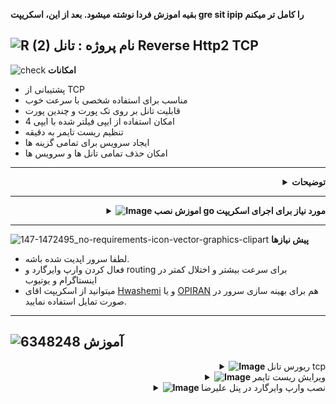**بقیه اموزش فردا نوشته میشود. بعد از این، اسکریپت gre sit ipip را کامل تر میکنم**

![R (2)](https://github.com/Azumi67/PrivateIP-Tunnel/assets/119934376/a064577c-9302-4f43-b3bf-3d4f84245a6f)
نام پروژه : تانل Reverse Http2 TCP
---------------------------------------------------------------

![check](https://github.com/Azumi67/PrivateIP-Tunnel/assets/119934376/13de8d36-dcfe-498b-9d99-440049c0cf14)
**امکانات**


- پشتیبانی از TCP
- مناسب برای استفاده شخصی با سرعت خوب
- قابلیت تانل بر روی تک پورت و چندین پورت
- امکان استفاده از ایپی فیلتر شده با ایپی 4
- تنظیم ریست تایمر به دقیقه
- ایجاد سرویس برای تمامی گزینه ها
- امکان حذف تمامی تانل ها و سرویس ها

-------------------
 <div align="right">
  <details>
    <summary><strong>توضیحات</strong></summary>
  
------------------------------------ 

- من این تانل را مثل بقیه تانل ها، تست های زیادی گرفتم و به این نتیجه رسیدم برای استفاده شخصی، سرعت مناسبی را در اختیار شما قرار میدهد.
- این تانل یک مشکل دارد و آن این است که اگر کانکشن فعالی بر روی آن نباشد، کانکشن و کلاینت id دراپ میشود و کانکشن قطع خواهد شد. برای همین یک گزینه به نام reset timer قرار دادم که مواقعی که خواب هستید ریست تایمر را بر روی 1 دقیقه بگذارید و مواقعی که از ان استفاده میکنید، ریست تایمر را بر روی 30 دقیقه بگذارید.( من خودم بر روی یک دقیقه گذاشتم و مشکلش ممکنه قطعی وصلی مقطعی شما به اندازه یک ثانیه باشد)
- برای همین این تانل برای مصرف شخصی، گشت گذار در اینستاگرام و یوتیوب خوب است.
- برای این تانل باید optimizer و وارپ وایرگارد را فعال کنید تا سرعت قابل توجهی داشته باشید.

  </details>
</div>

--------------
  <div align="right">
  <details>
    <summary><strong><img src="https://github.com/Azumi67/UDP2RAW_FEC/assets/119934376/71b80a34-9515-42de-8238-9065986104a1" alt="Image"> اموزش نصب go مورد نیاز برای اجرای اسکریپت</strong></summary>
  
------------------------------------ 

- شما میتوانید از طریق اسکریپت [Here](https://github.com/Azumi67/UDP2RAW_FEC#%D8%A7%D8%B3%DA%A9%D8%B1%DB%8C%D9%BE%D8%AA-%D9%85%D9%86) ، این پیش نیاز را نصب کنید یا به صورت دستی نصب نمایید.
- لطفا پس از نصب پیش نیاز ، برای اجرای اسکریپت go برای بار اول، ممکن تا 10 ثانیه طول بکشد اما بعد از آن سریع اجرا میشود.
- یا به صورت دستی :
```
sudo apt update
arm64 : wget https://go.dev/dl/go1.21.5.linux-arm64.tar.gz
arm64 : sudo tar -C /usr/local -xzf go1.21.5.linux-arm64.tar.gz

amd64 : wget https://go.dev/dl/go1.21.5.linux-amd64.tar.gz
amd64 : sudo tar -C /usr/local -xzf go1.21.5.linux-amd64.tar.gz

nano ~/.bash_profile
paste this into it : export PATH=$PATH:/usr/local/go/bin
save and exit with Ctrl + x , then Y

source ~/.bash_profile
go mod init mymodule
go mod tidy
go get github.com/AlecAivazis/survey/v2
go get github.com/fatih/color

```
- سپس اسکریپت را میتوانید اجرا نمایید.
  </details>
</div>

--------------


![147-1472495_no-requirements-icon-vector-graphics-clipart](https://github.com/Azumi67/V2ray_loadbalance_multipleServers/assets/119934376/98d8c2bd-c9d2-4ecf-8db9-246b90e1ef0f)
 **پیش نیازها**

 - لطفا سرور اپدیت شده باشه.
 - فعال کردن وارپ وایرگارد و routing برای سرعت بیشتر و اختلال کمتر در اینستاگرام و یوتیوب
 - میتوانید از اسکریپت اقای [Hwashemi](https://github.com/hawshemi/Linux-Optimizer) و یا [OPIRAN](https://github.com/opiran-club/VPS-Optimizer) هم برای بهینه سازی سرور در صورت تمایل استفاده نمایید. 



----------------------------

  
  ![6348248](https://github.com/Azumi67/PrivateIP-Tunnel/assets/119934376/398f8b07-65be-472e-9821-631f7b70f783)
**آموزش**
-
 <div align="right">
  <details>
    <summary><strong><img src="https://github.com/Azumi67/Rathole_reverseTunnel/assets/119934376/fcbbdc62-2de5-48aa-bbdd-e323e96a62b5" alt="Image"> </strong>ریورس تانل tcp</summary>
  
  
------------------------------------ 


![green-dot-clipart-3](https://github.com/Azumi67/6TO4-PrivateIP/assets/119934376/902a2efa-f48f-4048-bc2a-5be12143bef3) **سرور ایران** 

**مسیر : IPV4 TCP > IRAN**




 <p align="right">
  <img src="https://github.com/Azumi67/Http2_reverseTunnel/assets/119934376/03670ca6-38dd-4531-947b-cd5e4d44a672" alt="Image" />
</p>

- سرور ایران را کانفیگ میکنیم
- پورت تانل را 5050 وارد میکنم
- پورت Https را 443 وارد میکنم. شما میتوانید پورت های دیگر Https را وارد کنید.
- پورت Http را 80 وارد میکنم. شما میتوانید پورت های دیگر http را وارد نمایید.
- دقت نمایید که این پورت ها درگیر نباشد.
- ریست تایمر را یک دقیقه میگذارم چون استفاده من از سرور به صورت مداوم نیست و امکان drop connection هست.
- بعدا در menu امکان تغییر ریست تایم هست.

------------------------------------ 

![green-dot-clipart-3](https://github.com/Azumi67/6TO4-PrivateIP/assets/119934376/902a2efa-f48f-4048-bc2a-5be12143bef3) **سرور خارج**

**مسیر : IPV4 TCP > Kharej**


 <p align="right">
  <img src="https://github.com/Azumi67/Http2_reverseTunnel/assets/119934376/f626edab-69b1-4731-b125-7a5cec0db8d9" alt="Image" />
</p>


- سرور خارج را کانفیگ میکنیم
- ایپی 4 ایران را وارد میکنم و مهم نیست فیلتر هست یا خیر
- تعداد کانفیگ را عدد 1 وارد میکنم چون تنها یک کانفیگ دارم
- پورت تانل را 5050 قرار میدم
- پورت کانفیگ را 8080 قرار میدم
- ریست تایمر را 1 دقیقه میذارم چون سرور ایران هم یک دقیقه گذاشتم و دلیلش هم بالاتر گفتم.
</details>
</div>
 <div align="right">
  <details>
    <summary><strong><img src="https://github.com/Azumi67/Rathole_reverseTunnel/assets/119934376/fcbbdc62-2de5-48aa-bbdd-e323e96a62b5" alt="Image"> </strong>ویرایش ریست تایمر</summary>
  
  
------------------------------------ 

<p align="right">
  <img src="https://github.com/Azumi67/Http2_reverseTunnel/assets/119934376/79314279-5602-4171-aaff-7b7aa1c8b461" alt="Image" />
</p>

- به راحتی زمان جدید را به تانل اضافه کنید.
  </details>
</div>

<div align="right">
  <details>
    <summary><strong><img src="https://github.com/Azumi67/Rathole_reverseTunnel/assets/119934376/fcbbdc62-2de5-48aa-bbdd-e323e96a62b5" alt="Image"> </strong>نصب وارپ وایرگارد در پنل علیرضا</summary>


  <p align="right">
  <img src="https://github.com/Azumi67/Http2_reverseTunnel/assets/119934376/41b5e128-9a4c-4c20-8f27-2d1a500961a5" alt="Image" />
</p>

 <p align="right">
  <img src="https://github.com/Azumi67/Http2_reverseTunnel/assets/119934376/4e079a13-8459-4a64-a436-2c2083ebf0cb" alt="Image" />
</p>

- از قسمت xray setting و warp routing ، وارپ را فعال میکنم. create را بزنید و گزینه add outbound را کلیک و تمامی گزینه ها را فعال کنید.

- سپس داخل تب advanced و تب all میتوانید اینها را اضافه کنید . فقط به جای secrect و سایر موارد؛ مقادیر خود را قرار بدید( مقادیر SECRET KEY و سایر موارد توسط پنل شما ست شده است . پس قبل از کپی کردن متن پایین، نخست اون مقادیر را در Notepad بنویسید و در متن پایین جایگذاری کنید. یا قسمت هایی که فقط نیاز دارید را کپی کنید)

```
{
  "api": {
    "services": [
      "HandlerService",
      "LoggerService",
      "StatsService"
    ],
    "tag": "api"
  },
	  "routing": {
    "domainStrategy": "AsIs",
    "rules": [
      {
        "inboundTag": [
          "api"
        ],
        "outboundTag": "api",
        "type": "field"
      },
      {
        "ip": [
          "geoip:private"
        ],
        "outboundTag": "blocked",
        "type": "field"
      },
      {
        "outboundTag": "blocked",
        "protocol": [
          "bittorrent"
        ],
        "type": "field"
      },
      {
        "type": "field",
        "outboundTag": "warp",
        "domain": [
          "geosite:openai",
          "geosite:netflix",
          "geosite:spotify",
          "geosite:google",
		  "geosite:microsoft",
          "geosite:youtube",
          "geosite:meta"
        ]
      }
    ]
  },
  "inbounds": [
    {
      "listen": "127.0.0.1",
      "port": 62789,
      "protocol": "dokodemo-door",
      "settings": {
        "address": "127.0.0.1"
      },
      "tag": "api"
    }
  ],
  "log": {
    "loglevel": "warning"
  },
    "dns": {
        "servers": [
            "https://1.1.1.1/dns-query"
        ],
        "queryStrategy": "UseIP"
    },
  "outbounds": [
    {
      "protocol": "freedom",
      "settings": {},
      "tag": "direct"
    },
    {
      "protocol": "blackhole",
      "settings": {},
      "tag": "blocked"
    },
    {
      "tag": "warp",
      "protocol": "wireguard",
      "settings": {
        "mtu": 1280,
        "DNS": "1.1.1.1 1.0.0.1",
        "secretKey": "YOUR SECRET KEY اینجا",
        "address": [
          "172.16.0.2",
          "YOUR WIREGUARD IPV6 ایپی 6 وایرگارد اینجا"
        ],
        "workers": 2,
        "peers": [
          {
            "publicKey": "پابلیک کی شما",
            "allowedIPs": [
              "0.0.0.0/0",
              "::/0"
            ],
            "endpoint": "engage.cloudflareclient.com:2408",
            "keepAlive": 25
          }
        ],
        "kernelMode": false
      }
    }
  ],
  "policy": {
    "levels": {
      "0": {
        "statsUserDownlink": true,
        "statsUserUplink": true
      }
    },
    "system": {
      "statsInboundDownlink": true,
      "statsInboundUplink": true
    }
  },
  "stats": {}
}
```
- حتما مقادیر خودتان را جایگذاری کنید. سپس میتوانید اینباند های خود را بسازید.
  </details>
</div>
